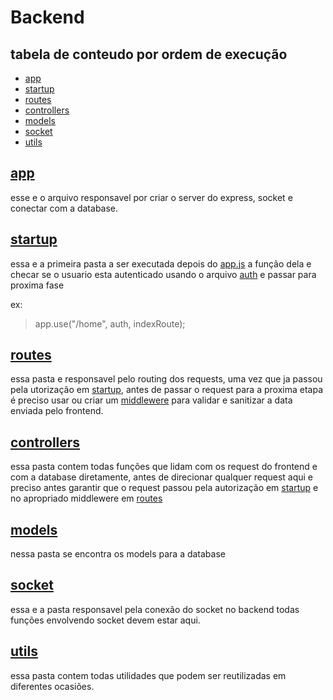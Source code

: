 # Backend

## tabela de conteudo por ordem de execução

- [app](#app)
- [startup](#startup)
- [routes](#routes)
- [controllers](#controllers)
- [models](#models)
- [socket](#socket)
- [utils](#utils)

## [app](app.js)

esse e o arquivo responsavel por criar o server do express, socket e conectar com a database.

## [startup](startup)

essa e a primeira pasta a ser executada depois do [app.js](app.js) a função dela e checar se o usuario esta autenticado usando o arquivo [auth](startup/auth/auth.js) e passar para proxima fase

ex:

> app.use("/home", auth, indexRoute);

## [routes](routes)

essa pasta e responsavel pelo routing dos requests, uma vez que ja passou pela utorização em [startup](#startup),
antes de passar o request para a proxima etapa é preciso usar ou criar um [middlewere](routes/middlewares/) para validar e sanitizar a data enviada pelo frontend.

## [controllers](controllers)

essa pasta contem todas funções que lidam com os request do frontend e com a database diretamente, antes de direcionar qualquer request aqui e preciso antes garantir que o request passou pela autorização em [startup](#startup) e no apropriado middlewere em [routes](#routes)

## [models](models)

nessa pasta se encontra os models para a database

## [socket](socket.io)

essa e a pasta responsavel pela conexão do socket no backend todas funções envolvendo socket devem estar aqui.

## [utils](utils)

essa pasta contem todas utilidades que podem ser reutilizadas em diferentes ocasiões.
